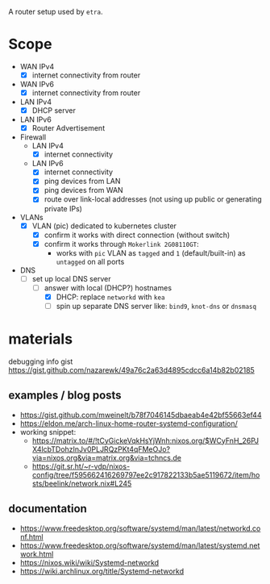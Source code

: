 A router setup used by `etra`.

# Scope

- WAN IPv4
    - [x] internet connectivity from router
- WAN IPv6
    - [x] internet connectivity from router
- LAN IPv4
    - [x] DHCP server
- LAN IPv6
    - [x] Router Advertisement
- Firewall
    - LAN IPv4
        - [x] internet connectivity
    - LAN IPv6
        - [x] internet connectivity
        - [x] ping devices from LAN
        - [x] ping devices from WAN
        - [x] route over link-local addresses (not using up public or generating private IPs)
- VLANs
    - [x] VLAN (pic) dedicated to kubernetes cluster
        - [x] confirm it works with direct connection (without switch)
        - [x] confirm it works through `Mokerlink 2G08110GT`:
            - works with `pic` VLAN as `tagged` and `1` (default/built-in) as `untagged` on all ports
- DNS
    - [ ] set up local DNS server
        - [ ] answer with local (DHCP?) hostnames
            - [x] DHCP: replace `networkd` with `kea`
            - [ ] spin up separate DNS server like: `bind9`, `knot-dns` or `dnsmasq`

# materials

debugging info gist https://gist.github.com/nazarewk/49a76c2a63d4895cdcc6a14b82b02185

## examples / blog posts

- https://gist.github.com/mweinelt/b78f7046145dbaeab4e42bf55663ef44
- https://eldon.me/arch-linux-home-router-systemd-configuration/
- working snippet:
    - https://matrix.to/#/!tCyGickeVqkHsYjWnh:nixos.org/$WCyFnH_26PJX4lcbTDohzInJv0PLJRQzPKt4qFMeOJo?via=nixos.org&via=matrix.org&via=tchncs.de
    - https://git.sr.ht/~r-vdp/nixos-config/tree/f595662416269797ee2c917822133b5ae5119672/item/hosts/beelink/network.nix#L245

## documentation

- https://www.freedesktop.org/software/systemd/man/latest/networkd.conf.html
- https://www.freedesktop.org/software/systemd/man/latest/systemd.network.html
- https://nixos.wiki/wiki/Systemd-networkd
- https://wiki.archlinux.org/title/Systemd-networkd